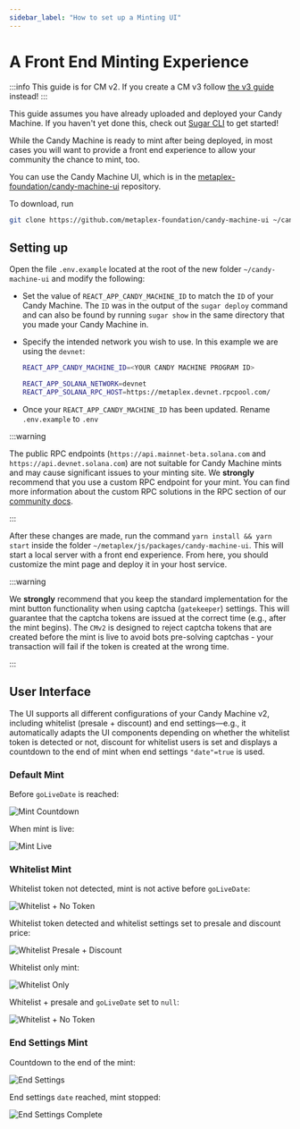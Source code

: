 ```yaml
---
sidebar_label: "How to set up a Minting UI"
---
```


# A Front End Minting Experience

:::info
This guide is for CM v2. If you create a CM v3 follow [the v3 guide](/programs/candy-machine/how-to-guides/my-first-candy-machine-part2) instead!
:::

This guide assumes you have already uploaded and deployed your Candy Machine. 
If you haven't yet done this, check out [Sugar CLI](/developer-tools/sugar/) to get started!


While the Candy Machine is ready to mint after being deployed, in most cases you will want to provide a front end experience to allow your
community the chance to mint, too.

You can use the Candy Machine UI, which is in
the [metaplex-foundation/candy-machine-ui](https://github.com/metaplex-foundation/candy-machine-ui) repository.

To download, run

```bash
git clone https://github.com/metaplex-foundation/candy-machine-ui ~/candy-machine-ui/
```

## Setting up

Open the file `.env.example` located at the root of the new folder `~/candy-machine-ui` and modify the following:

- Set the value of `REACT_APP_CANDY_MACHINE_ID` to match the `ID` of your Candy Machine. The `ID` was in the output of
  the `sugar deploy` command and can also be found by running `sugar show` in the same directory that you made your Candy Machine in.

- Specify the intended network you wish to use. In this example we are using the `devnet`:
    ```bash
    REACT_APP_CANDY_MACHINE_ID=<YOUR CANDY MACHINE PROGRAM ID>

    REACT_APP_SOLANA_NETWORK=devnet
    REACT_APP_SOLANA_RPC_HOST=https://metaplex.devnet.rpcpool.com/
    ```
- Once your `REACT_APP_CANDY_MACHINE_ID` has been updated. Rename `.env.example` to `.env`

:::warning

The public RPC endpoints (`https://api.mainnet-beta.solana.com` and `https://api.devnet.solana.com`) are not suitable
for Candy Machine mints and may cause significant issues to your minting site. We **strongly** recommend that you use a
custom RPC endpoint for your mint. You can find more information about the custom RPC solutions in the RPC section of
our [community docs](/resources/rpc-providers).

:::

After these changes are made, run the command `yarn install && yarn start` inside the
folder `~/metaplex/js/packages/candy-machine-ui`. This will start a local server with a front end experience. From here,
you should customize the mint page and deploy it in your host service.

:::warning

We **strongly** recommend that you keep the standard implementation for the mint button functionality when using
captcha (`gatekeeper`) settings. This will guarantee that the captcha tokens are issued at the correct time (e.g., after
the mint begins). The `CMv2` is designed to reject captcha tokens that are created before the mint is live to avoid bots
pre-solving captchas - your transaction will fail if the token is created at the wrong time.

:::

## User Interface

The UI supports all different configurations of your Candy Machine v2, including whitelist (presale + discount) and end
settings&mdash;e.g., it automatically adapts the UI components depending on whether the whitelist token is detected or
not, discount for whitelist users is set and displays a countdown to the end of mint when end settings `"date"=true` is
used.

### Default Mint

Before `goLiveDate` is reached:

![Mint Countdown](/assets/candy-machine-ui/Mint-1.png#radius#shadow)

When mint is live:

![Mint Live](/assets/candy-machine-ui/Mint-2.png#radius#shadow)

### Whitelist Mint

Whitelist token not detected, mint is not active before `goLiveDate`:

![Whitelist + No Token](/assets/candy-machine-ui/Whitelist-1.png#radius#shadow)

Whitelist token detected and whitelist settings set to presale and discount price:

![Whitelist Presale + Discount](/assets/candy-machine-ui/Whitelist-2.png#radius#shadow)

Whitelist only mint:

![Whitelist Only](/assets/candy-machine-ui/Whitelist-3.png#radius#shadow)

Whitelist + presale and `goLiveDate` set to `null`:

![Whitelist + No Token](/assets/candy-machine-ui/Whitelist-4.png#radius#shadow)

### End Settings Mint

Countdown to the end of the mint:

![End Settings](/assets/candy-machine-ui/EndSettings-1.png#radius#shadow)

End settings `date` reached, mint stopped:

![End Settings Complete](/assets/candy-machine-ui/EndSettings-2.png#radius#shadow)

